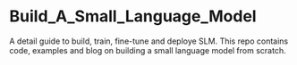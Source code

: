 # Build_A_Small_Language_Model
A detail guide to build, train, fine-tune and deploye SLM. This repo contains code, examples and blog on building a small language model from scratch. 
